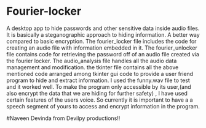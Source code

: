 # Fourier-locker
A desktop app to hide passwords and other sensitive data inside audio files.
It is basically a steganographic approach to hiding information. A better way compared to basic encryption.
The fourier_locker file includes the code for creating an audio file with information embedded in it.
The fourier_unlocker file contains code for retrieving the password off of an audio file created via the fourier locker.
The audio_analysis file handles all the audio data management and modification.
the tkinter file contains all the above mentioned code arranged among tkinter gui code to provide a user friend program to hide and extract information. 
I used the funny.wav file to test and it worked well.
To make the program only accessible by its user,(and also encrypt the data that we are hiding for further safety) , I have used certain features of the users voice. So currently it is important to have a a speech segment of yours to access and encrypt information in the program.

#Naveen Devinda from Devilpy productions!!
